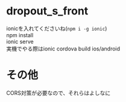 # dropout_s_front
ionicを入れてくださいね(`npm i -g ionic`)  
npm install   
ionic serve   
実機でやる際はionic cordova build ios/android   


# その他
CORS対策が必要なので、それらはよしなに
